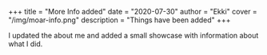 +++
title = "More Info added"
date = "2020-07-30"
author = "Ekki"
cover = "/img/moar-info.png"
description = "Things have been added"
+++

I updated the about me and added a small showcase with information about what I did.